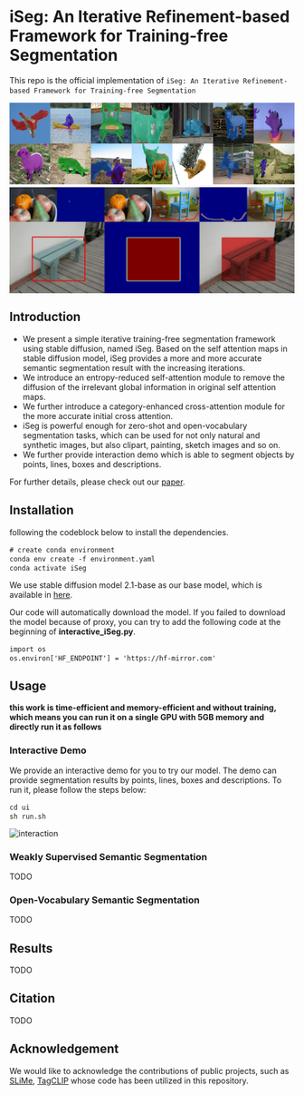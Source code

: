 # iSeg: An Iterative Refinement-based Framework for Training-free Segmentation

This repo is the official implementation of `iSeg: An Iterative Refinement-based Framework for Training-free Segmentation`

<div style="display: flex;">
    <img width="14.28%" src="assert/plane2.gif"><img width="14.28%" src="assert/boat_people.gif"><img width="14.28%" src="assert/chair.gif"><img width="14.28%" src="assert/cow.gif"><img width="14.28%" src="assert/dog.gif"><img width="14.28%" src="assert/horse2.gif"><img width="14.28%" src="assert/plant.gif">
</div>
<div style="display: flex;">
    <img width="14.28%" src="assert/sheep4.gif"><img width="14.28%" src="assert/cat4.gif"><img width="14.28%" src="assert/horse_people.gif"><img width="14.28%" src="assert/cow2.gif"><img width="14.28%" src="assert/bird2.gif"><img width="14.28%" src="assert/dog2.gif"><img width="14.28%" src="assert/people.gif">
</div>
<div style="display: flex; margin-top: 5px">
    <img width="50%" src="assert/point.gif"><img width="50%" src="assert/line.gif">
</div>
<div style="display: flex;">
    <img width="100%" src="assert/box.gif">
</div>


## Introduction
- We present a simple iterative training-free segmentation framework using stable diffusion, named
  iSeg. Based on the self attention maps in stable diffusion model, iSeg provides a more and more
  accurate semantic segmentation result with the increasing iterations.
- We introduce an entropy-reduced self-attention module to remove the diffusion of the irrelevant global
  information in original self attention maps.
- We further introduce a category-enhanced cross-attention module for the more accurate initial cross attention.
- iSeg is powerful enough for zero-shot and open-vocabulary segmentation tasks, which can be used for not only natural 
  and synthetic images, but also clipart, painting, sketch images and so on.
- We further provide interaction demo which is able to segment objects by points, lines, boxes and descriptions.

For further details, please check out our [paper]().
## Installation
following the codeblock below to install the dependencies.

```
# create conda environment
conda env create -f environment.yaml
conda activate iSeg
```

We use stable diffusion model 2.1-base as our base model, which is available in [here](https://huggingface.co/stabilityai/stable-diffusion-2-1-base).

Our code will automatically download the model. If you failed to download the model because of proxy,
you can try to add the following code at the beginning of **interactive_iSeg.py**.

```
import os
os.environ['HF_ENDPOINT'] = 'https://hf-mirror.com'
```
## Usage

**this work is time-efficient and memory-efficient and without training, which means you can run it on a single GPU with 5GB memory and directly run it as follows**

### Interactive Demo
We provide an interactive demo for you to try our model. The demo can provide segmentation results by points, 
lines, boxes and descriptions. To run it, please follow the steps below:
```
cd ui
sh run.sh
```
<div style="display: flex;">
    <img width="100%" src="assert/interaction.gif" alt="interaction">
</div>

### Weakly Supervised Semantic Segmentation 
TODO

### Open-Vocabulary Semantic Segmentation
TODO

## Results
TODO

## Citation
TODO

## Acknowledgement
We would like to acknowledge the contributions of public projects, such as [SLiMe](https://github.com/aliasgharkhani/SLiMe), [TagCLIP](https://github.com/linyq2117/TagCLIP) whose code has been utilized in this repository.
